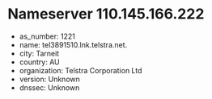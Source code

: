 # Nameserver 110.145.166.222

* as_number: 1221
* name: tel3891510.lnk.telstra.net.
* city: Tarneit
* country: AU
* organization: Telstra Corporation Ltd
* version: Unknown
* dnssec: Unknown
